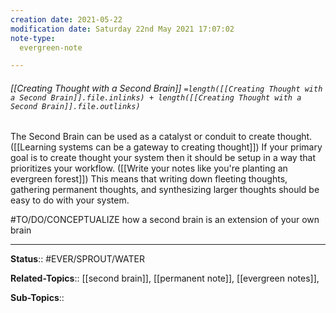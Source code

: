 ```yaml
---
creation date: 2021-05-22
modification date: Saturday 22nd May 2021 17:07:02
note-type: 
  evergreen-note

---
```


###### [[Creating Thought with a Second Brain]] `=length([[Creating Thought with a Second Brain]].file.inlinks) + length([[Creating Thought with a Second Brain]].file.outlinks)`



The Second Brain can be used as a catalyst or conduit to create thought.([[Learning systems can be a gateway to creating thought]]) If your primary goal is to create thought your system then it should be setup in a way that prioritizes your workflow. ([[Write your notes like you're planting an evergreen forest]]) This means that writing down fleeting thoughts, gathering permanent thoughts, and synthesizing larger thoughts should be easy to do with your system. 

#TO/DO/CONCEPTUALIZE how a second brain is an extension of your own brain

---

**Status**:: #EVER/SPROUT/WATER  

**Related-Topics**:: [[second brain]], [[permanent note]], [[evergreen notes]], 
	
**Sub-Topics**::
